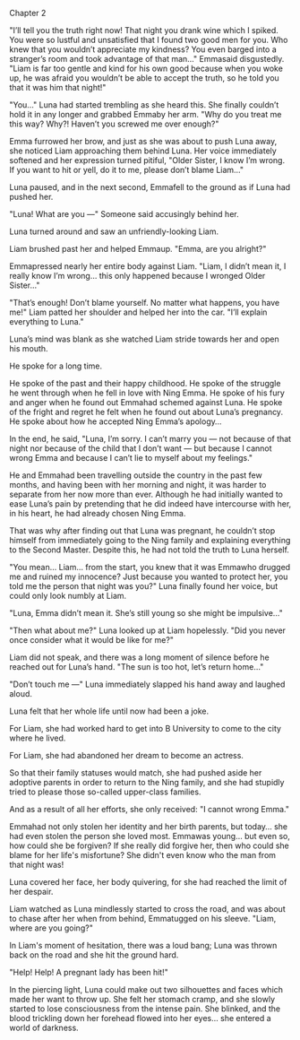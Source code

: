 Chapter 2

"I’ll tell you the truth right now! That night you drank wine which I spiked. You were so lustful and unsatisfied that I found two good men for you. Who knew that you wouldn’t appreciate my kindness? You even barged into a stranger’s room and took advantage of that man…" Emmasaid disgustedly. "Liam is far too gentle and kind for his own good because when you woke up, he was afraid you wouldn’t be able to accept the truth, so he told you that it was him that night!"


"You…" Luna had started trembling as she heard this. She finally couldn’t hold it in any longer and grabbed Emmaby her arm. "Why do you treat me this way? Why?! Haven’t you screwed me over enough?"


Emma furrowed her brow, and just as she was about to push Luna away, she noticed Liam approaching them behind Luna. Her voice immediately softened and her expression turned pitiful, "Older Sister, I know I’m wrong. If you want to hit or yell, do it to me, please don’t blame Liam…"


Luna paused, and in the next second, Emmafell to the ground as if Luna had pushed her.


"Luna! What are you —" Someone said accusingly behind her.


Luna turned around and saw an unfriendly-looking Liam.


Liam brushed past her and helped Emmaup. "Emma, are you alright?"


Emmapressed nearly her entire body against Liam. "Liam, I didn’t mean it, I really know I’m wrong… this only happened because I wronged Older Sister…"


"That’s enough! Don’t blame yourself. No matter what happens, you have me!" Liam patted her shoulder and helped her into the car. "I’ll explain everything to Luna."


Luna’s mind was blank as she watched Liam stride towards her and open his mouth.


He spoke for a long time.


He spoke of the past and their happy childhood. He spoke of the struggle he went through when he fell in love with Ning Emma. He spoke of his fury and anger when he found out Emmahad schemed against Luna. He spoke of the fright and regret he felt when he found out about Luna’s pregnancy. He spoke about how he accepted Ning Emma’s apology…


In the end, he said, "Luna, I’m sorry. I can’t marry you — not because of that night nor because of the child that I don’t want — but because I cannot wrong Emma and because I can’t lie to myself about my feelings."


He and Emmahad been travelling outside the country in the past few months, and having been with her morning and night, it was harder to separate from her now more than ever. Although he had initially wanted to ease Luna’s pain by pretending that he did indeed have intercourse with her, in his heart, he had already chosen Ning Emma.


That was why after finding out that Luna was pregnant, he couldn’t stop himself from immediately going to the Ning family and explaining everything to the Second Master. Despite this, he had not told the truth to Luna herself.


"You mean… Liam… from the start, you knew that it was Emmawho drugged me and ruined my innocence? Just because you wanted to protect her, you told me the person that night was you?" Luna finally found her voice, but could only look numbly at Liam.


"Luna, Emma didn’t mean it. She’s still young so she might be impulsive…"


"Then what about me?" Luna looked up at Liam hopelessly. "Did you never once consider what it would be like for me?"


Liam did not speak, and there was a long moment of silence before he reached out for Luna’s hand. "The sun is too hot, let’s return home…"


"Don’t touch me —" Luna immediately slapped his hand away and laughed aloud.


Luna felt that her whole life until now had been a joke.


For Liam, she had worked hard to get into B University to come to the city where he lived.


For Liam, she had abandoned her dream to become an actress.


So that their family statuses would match, she had pushed aside her adoptive parents in order to return to the Ning family, and she had stupidly tried to please those so-called upper-class families.


And as a result of all her efforts, she only received: "I cannot wrong Emma."


Emmahad not only stolen her identity and her birth parents, but today… she had even stolen the person she loved most. Emmawas young… but even so, how could she be forgiven? If she really did forgive her, then who could she blame for her life's misfortune? She didn't even know who the man from that night was!


Luna covered her face, her body quivering, for she had reached the limit of her despair.


Liam watched as Luna mindlessly started to cross the road, and was about to chase after her when from behind, Emmatugged on his sleeve. "Liam, where are you going?"


In Liam's moment of hesitation, there was a loud bang; Luna was thrown back on the road and she hit the ground hard.


"Help! Help! A pregnant lady has been hit!"


In the piercing light, Luna could make out two silhouettes and faces which made her want to throw up. She felt her stomach cramp, and she slowly started to lose consciousness from the intense pain. She blinked, and the blood trickling down her forehead flowed into her eyes… she entered a world of darkness.

